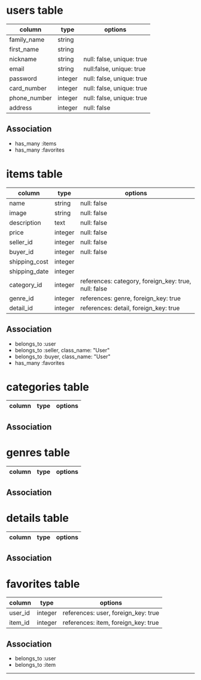# users table

|column|type|options|
|------|----|-------|
|family_name|string||
|first_name|string||
|nickname|string|null: false, unique: true|
|email|string|null:false, unique: true|
|password|integer|null: false, unique: true|
|card_number|integer|null: false, unique: true|
|phone_number|integer|null: false, unique: true|
|address|integer|null: false||

## Association
- has_many :items
- has_many :favorites


# items table

|column|type|options|
|------|----|-------|
|name|string|null: false|
|image|string|null: false|
|description|text|null: false|
|price|integer|null: false|
|seller_id|integer|null: false
|buyer_id|integer|null: false|
|shipping_cost|integer||
|shipping_date|integer||
|category_id|integer|references: category, foreign_key: true, null: false|
|genre_id|integer|references: genre, foreign_key: true|
|detail_id|integer|references: detail, foreign_key: true|

## Association
- belongs_to :user
- belongs_to :seller, class_name: "User"
- belongs_to :buyer, class_name: "User"
- has_many :favorites

# categories table

|column|type|options|
|------|----|-------|

## Association

# genres table

|column|type|options|
|------|----|-------|

## Association

# details table

|column|type|options|
|------|----|-------|

## Association

# favorites table

|column|type|options|
|------|----|-------|
|user_id|integer|references: user, foreign_key: true|
|item_id|integer|references: item, foreign_key: true|

## Association
- belongs_to :user
- belongs_to :item

--------------------------

